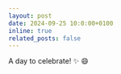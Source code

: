 ```yaml
---
layout: post
date: 2024-09-25 10:0:00+0100
inline: true
related_posts: false
---
```


A day to celebrate! :sparkles: :smile:
